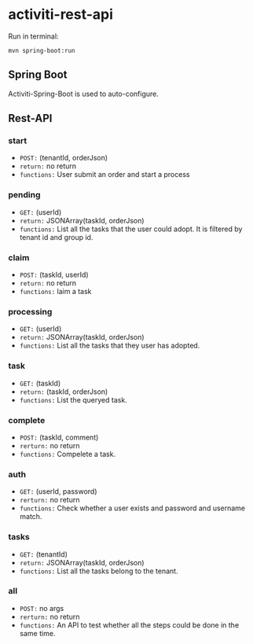 # activiti-rest-api

Run in terminal:

```
mvn spring-boot:run
```

## Spring Boot

Activiti-Spring-Boot is used to auto-configure.

## Rest-API

### start


* `POST:` (tenantId, orderJson) </br>
* `return:` no return  </br>
* `functions:` User submit an order and start a process


### pending


* `GET:` (userId)  </br>
* `return:` JSONArray(taskId, orderJson) </br>
* `functions:` List all the tasks that the user could adopt. It is filtered by tenant id and group id.


### claim


* `POST:` (taskId, userId) </br>
* `return:` no return </br> 
* `functions:` laim a task


### processing


* `GET:` (userId) </br>
* `return:` JSONArray(taskId, orderJson) </br>
* `functions:` List all the tasks that they user has adopted.


### task


* `GET:` (taskId) </br>
* `return:` (taskId, orderJson) </br>
* `functions:` List the queryed task.


### complete


* `POST:` (taskId, comment) </br>
* `rerturn:` no return </br>
* `functions:` Compelete a task.


### auth


* `GET:` (userId, password) </br>
* `rerturn:` no return </br>
* `functions:` Check whether a user exists and password and username match.


### tasks


* `GET:` (tenantId) </br>
* `return:` JSONArray(taskId, orderJson) </br>
* `functions:` List all the tasks belong to the tenant.


### all


* `POST:` no args </br>
* `rerturn:` no return </br>
* `functions:` An API to test whether all the steps could be done in the same time.


